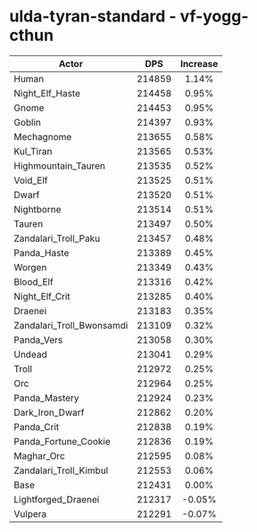 # ulda-tyran-standard - vf-yogg-cthun
| Actor | DPS | Increase |
|---|:---:|:---:|
|Human|214859|1.14%|
|Night_Elf_Haste|214458|0.95%|
|Gnome|214453|0.95%|
|Goblin|214397|0.93%|
|Mechagnome|213655|0.58%|
|Kul_Tiran|213565|0.53%|
|Highmountain_Tauren|213535|0.52%|
|Void_Elf|213525|0.51%|
|Dwarf|213520|0.51%|
|Nightborne|213514|0.51%|
|Tauren|213497|0.50%|
|Zandalari_Troll_Paku|213457|0.48%|
|Panda_Haste|213389|0.45%|
|Worgen|213349|0.43%|
|Blood_Elf|213316|0.42%|
|Night_Elf_Crit|213285|0.40%|
|Draenei|213183|0.35%|
|Zandalari_Troll_Bwonsamdi|213109|0.32%|
|Panda_Vers|213058|0.30%|
|Undead|213041|0.29%|
|Troll|212972|0.25%|
|Orc|212964|0.25%|
|Panda_Mastery|212924|0.23%|
|Dark_Iron_Dwarf|212862|0.20%|
|Panda_Crit|212838|0.19%|
|Panda_Fortune_Cookie|212836|0.19%|
|Maghar_Orc|212595|0.08%|
|Zandalari_Troll_Kimbul|212553|0.06%|
|Base|212431|0.00%|
|Lightforged_Draenei|212317|-0.05%|
|Vulpera|212291|-0.07%|
